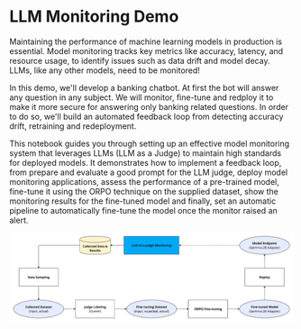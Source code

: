 # LLM Monitoring Demo

Maintaining the performance of machine learning models in production is essential. Model monitoring tracks key metrics like accuracy, latency, and resource usage, to identify issues such as data drift and model decay. LLMs, like any other models, need to be monitored! 

In this demo, we'll develop a banking chatbot. At first the bot will answer any question in any subject. We will monitor, fine-tune and redploy it to make it more secure for answering only banking related questions. In order to do so, we'll build an automated feedback loop from detecting accuracy drift, retraining and redeployment.

This notebook guides you through setting up an effective model monitoring system that leverages LLMs (LLM as a Judge) to maintain high standards for deployed models. It demonstrates how to implement a feedback loop, from prepare and evaluate a good prompt for the LLM judge, deploy model monitoring applications, assess the performance of a pre-trained model, fine-tune it using the ORPO technique on the supplied dataset, show the monitoring results for the fine-tuned model and finally, set an automatic pipeline to automatically fine-tune the model once the monitor raised an alert.

![](./images/feedback_loop.png)